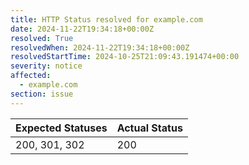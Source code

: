```yaml
---
title: HTTP Status resolved for example.com
date: 2024-11-22T19:34:18+00:00Z
resolved: True
resolvedWhen: 2024-11-22T19:34:18+00:00Z
resolvedStartTime: 2024-10-25T21:09:43.191474+00:00
severity: notice
affected:
  - example.com
section: issue
---
```


| Expected Statuses | Actual Status  |
|-------------------|----------------|
| 200, 301, 302 | 200 |
